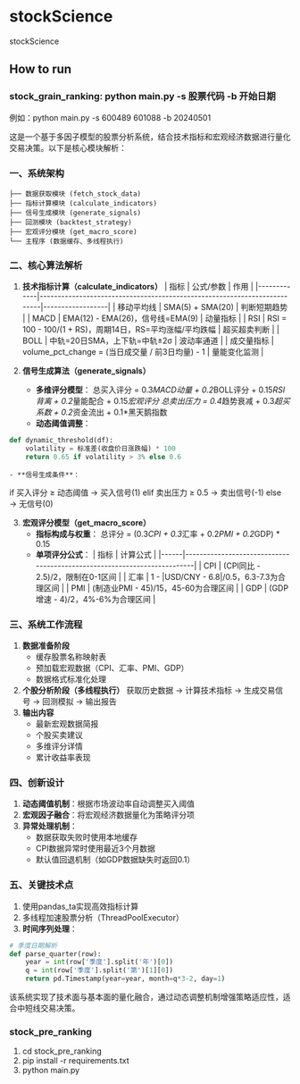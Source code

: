 # stockScience
stockScience

## How to run
### stock_grain_ranking: python main.py -s 股票代码 -b 开始日期
例如：python main.py -s 600489 601088 -b 20240501

这是一个基于多因子模型的股票分析系统，结合技术指标和宏观经济数据进行量化交易决策。以下是核心模块解析：

### 一、系统架构
```
├── 数据获取模块 (fetch_stock_data)
├── 指标计算模块 (calculate_indicators)
├── 信号生成模块 (generate_signals)
├── 回测模块 (backtest_strategy)
├── 宏观评分模块 (get_macro_score)
└── 主程序 (数据缓存、多线程执行)
```

### 二、核心算法解析
1. **技术指标计算（calculate_indicators）**
| 指标 | 公式/参数 | 作用 |
|-------------|--------------------------------------------------------------------------|------------------|
| 移动平均线 | SMA(5) + SMA(20) | 判断短期趋势 |
| MACD | EMA(12) - EMA(26)，信号线=EMA(9) | 动量指标 |
| RSI | RSI = 100 - 100/(1 + RS)，周期14日，RS=平均涨幅/平均跌幅 | 超买超卖判断 |
| BOLL | 中轨=20日SMA，上下轨=中轨±2σ | 波动率通道 |
| 成交量指标 | volume_pct_change = (当日成交量 / 前3日均量) - 1 | 量能变化监测 |

2. **信号生成算法（generate_signals）**
    - **多维评分模型**：
总买入评分 = 0.3*MACD动量 + 0.2*BOLL评分 + 0.15*RSI背离 + 0.2*量能配合 + 0.15*宏观评分
总卖出压力 = 0.4*趋势衰减 + 0.3*超买系数 + 0.2*资金流出 + 0.1*黑天鹅指数
    - **动态阈值调整**：
```python
def dynamic_threshold(df):
    volatility = 标准差(收盘价日涨跌幅) * 100
    return 0.65 if volatility > 3% else 0.6
```
    - **信号生成条件**：
if 买入评分 ≥ 动态阈值 → 买入信号(1)
elif 卖出压力 ≥ 0.5 → 卖出信号(-1)
else → 无信号(0)

3. **宏观评分模型（get_macro_score）**
    - **指标构成与权重**：
总评分 = (0.3*CPI + 0.3*汇率 + 0.2*PMI + 0.2*GDP) * 0.15
    - **单项评分公式**：
| 指标 | 计算公式 |
|------|-------------------------------------------------------------------------|
| CPI | (CPI同比 - 2.5)/2，限制在0-1区间 |
| 汇率 | 1 - |USD/CNY - 6.8|/0.5，6.3-7.3为合理区间 |
| PMI | (制造业PMI - 45)/15，45-60为合理区间 |
| GDP | (GDP增速 - 4)/2，4%-6%为合理区间 |

### 三、系统工作流程
1. **数据准备阶段**
    - 缓存股票名称映射表
    - 预加载宏观数据（CPI、汇率、PMI、GDP）
    - 数据格式标准化处理
2. **个股分析阶段（多线程执行）**
获取历史数据 → 计算技术指标 → 生成交易信号 → 回测模拟 → 输出报告
3. **输出内容**
    - 最新宏观数据简报
    - 个股买卖建议
    - 多维评分详情
    - 累计收益率表现

### 四、创新设计
1. **动态阈值机制**：根据市场波动率自动调整买入阈值
2. **宏观因子融合**：将宏观经济数据量化为策略评分项
3. **异常处理机制**：
    - 数据获取失败时使用本地缓存
    - CPI数据异常时使用最近3个月数据
    - 默认值回退机制（如GDP数据缺失时返回0.1）

### 五、关键技术点
1. 使用pandas_ta实现高效指标计算
2. 多线程加速股票分析（ThreadPoolExecutor）
3. **时间序列处理**：
```python
# 季度日期解析
def parse_quarter(row):
    year = int(row['季度'].split('年')[0])
    q = int(row['季度'].split('第')[1][0])
    return pd.Timestamp(year=year, month=q*3-2, day=1)
```
该系统实现了技术面与基本面的量化融合，通过动态调整机制增强策略适应性，适合中短线交易决策。

### stock_pre_ranking 
1. cd stock_pre_ranking
2. pip install -r requirements.txt
3. python main.py